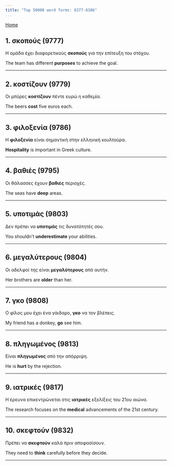 ```yaml
---
title: "Top 50000 word forms: 8377-8386"
...
```


[Home](./) 

## 1. σκοπούς (9777)

Η ομάδα έχει διαφορετικούς **σκοπούς** για την επίτευξη του στόχου.

The team has different **purposes** to achieve the goal.

---

## 2. κοστίζουν (9779)

Οι μπύρες **κοστίζουν** πέντε ευρώ η καθεμία.

The beers **cost** five euros each.

---

## 3. φιλοξενία (9786)

Η **φιλοξενία** είναι σημαντική στην ελληνική κουλτούρα.

**Hospitality** is important in Greek culture.

---

## 4. βαθιές (9795)

Οι θάλασσες έχουν **βαθιές** περιοχές.  

The seas have **deep** areas.

---

## 5. υποτιμάς (9803)

Δεν πρέπει να **υποτιμάς** τις δυνατότητές σου.

You shouldn't **underestimate** your abilities.

---

## 6. μεγαλύτερους (9804)

Οι αδελφοί της είναι **μεγαλύτερους** από αυτήν.  

Her brothers are **older** than her.

---

## 7. γκο (9808)

Ο φίλος μου έχει ένα γάιδαρο, **γκο** να τον βλέπεις.  

My friend has a donkey, **go** see him.

---

## 8. πληγωμένος (9813)

Είναι **πληγωμένος** από την απόρριψη.

He is **hurt** by the rejection.

---

## 9. ιατρικές (9817)

Η έρευνα επικεντρώνεται στις **ιατρικές** εξελίξεις του 21ου αιώνα.  

The research focuses on the **medical** advancements of the 21st century.

---

## 10. σκεφτούν (9832)

Πρέπει να **σκεφτούν** καλά πριν αποφασίσουν.  

They need to **think** carefully before they decide.

---

